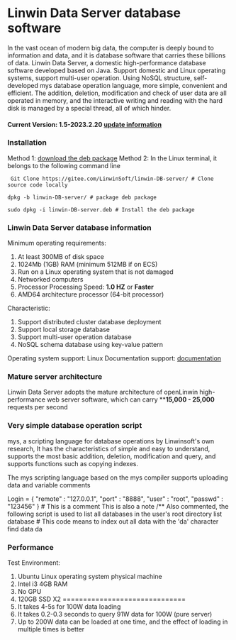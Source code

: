 # Linwin Data Server database software
In the vast ocean of modern big data, the computer is deeply bound to information and data, and it is database software that carries these billions of data.
Linwin Data Server, a domestic high-performance database software developed based on Java. Support domestic and Linux operating systems, support multi-user operation. Using NoSQL structure, self-developed mys database operation language, more simple, convenient and efficient.
The addition, deletion, modification and check of user data are all operated in memory, and the interactive writing and reading with the hard disk is managed by a special thread, all of which hinder.

#### Current Version: 1.5-2023.2.20 <a href='./Update.md'> update information</a>

### Installation
Method 1: <a href='https://gitee.com/LinwinSoft/Linwin-DB-Server/releases/'> download the deb package</a> 
Method 2:
In the Linux terminal, it belongs to the following command line 
```
 Git Clone https://gitee.com/LinwinSoft/linwin-DB-server/ # Clone source code locally
 
dpkg -b linwin-DB-server/ # package deb package
 
sudo dpkg -i linwin-DB-server.deb # Install the deb package
```

### Linwin Data Server database information
Minimum operating requirements:
1. At least 300MB of disk space
2. 1024Mb (1GB) RAM (minimum 512MB if on ECS)
3. Run on a Linux operating system that is not damaged
4. Networked computers
5. Processor Processing Speed: **1.0 HZ** or **Faster**
6. AMD64 architecture processor (64-bit processor)

Characteristic:
1. Support distributed cluster database deployment
2. Support local storage database
3. Support multi-user operation database
4. NoSQL schema database using key-value pattern

Operating system support: Linux
Documentation support: <a href='https://gitee.com/LinwinSoft/linwin-DB-server/wiki/home'> documentation</a> 
### Mature server architecture
Linwin Data Server adopts the mature architecture of openLinwin high-performance web server software, which can carry ****15,000 - 25,000** requests per second

### Very simple database operation script
mys, a scripting language for database operations by Linwinsoft's own research,
It has the characteristics of simple and easy to understand, supports the most basic addition, deletion, modification and query, and supports functions such as copying indexes.

The mys scripting language based on the mys compiler supports uploading data and variable comments

Login = {
		"remote" : "127.0.0.1",
 		"port" : "8888",
 		"user" : "root",
 		"passwd" : "123456"
	}
	# This is a comment
	This is also a note
	/** Also commented, the following script is used to list all databases in the user's root directory
	list database
	# This code means to index out all data with the 'da' character
	find data da

### Performance
Test Environment: 
1. Ubuntu Linux operating system physical machine
2. Intel i3 4GB RAM
3. No GPU
4. 120GB SSD X2
==============================
1. It takes 4-5s for 100W data loading
2. It takes 0.2-0.3 seconds to query 91W data for 100W (pure server)
3. Up to 200W data can be loaded at one time, and the effect of loading in multiple times is better
